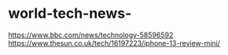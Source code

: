 # world-tech-news-
https://www.bbc.com/news/technology-58596592
https://www.thesun.co.uk/tech/16197223/iphone-13-review-mini/